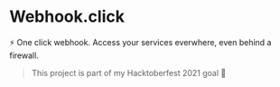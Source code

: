 # Webhook.click
⚡️ One click webhook. Access your services everwhere, even behind a firewall.

> This project is part of my Hacktoberfest 2021 goal 🍻